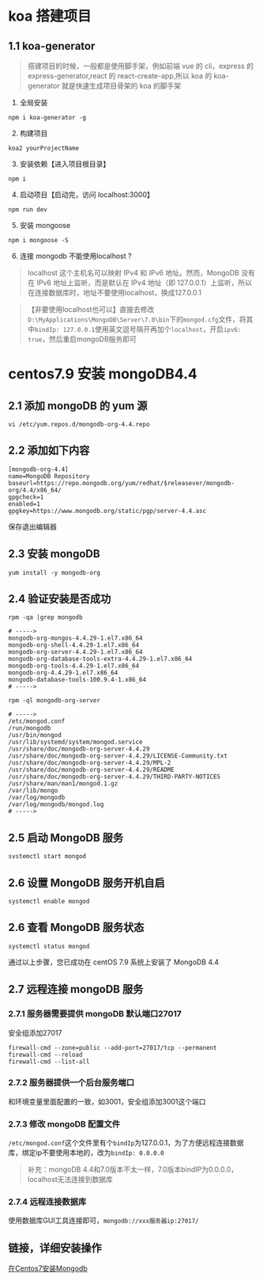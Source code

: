 # koa 搭建项目

## 1.1 koa-generator

> 搭建项目的时候，一般都是使用脚手架，例如前端 vue 的 cli，express 的 express-generator,react 的 react-create-app,所以 koa 的 koa-generator 就是快速生成项目骨架的 koa 的脚手架

1. 全局安装

```shell
npm i koa-generator -g
```

2. 构建项目

```shell
koa2 yourProjectName
```

3. 安装依赖【进入项目根目录】

```shell
npm i
```

4. 启动项目【启动完，访问 localhost:3000】

```shell
npm run dev
```

5. 安装 mongoose

```shell
npm i mongoose -S
```

6. 连接 mongodb 不能使用localhost ?

> localhost 这个主机名可以映射 IPv4 和 IPv6 地址。然而，MongoDB 没有在 IPv6 地址上监听，而是默认在 IPv4 地址（即 127.0.0.1）上监听，所以在连接数据库时，地址不要使用localhost，换成127.0.0.1

> 【非要使用localhost也可以】直接去修改`D:\MyApplications\MongoDB\Server\7.0\bin`下的`mongod.cfg`文件，将其中`bindIp: 127.0.0.1`使用英文逗号隔开再加个`localhost`，开启`ipv6: true`，然后重启mongoDB服务即可

# centos7.9 安装 mongoDB4.4

## 2.1 添加 mongoDB 的 yum 源

```shell
vi /etc/yum.repos.d/mongodb-org-4.4.repo
```

## 2.2 添加如下内容

```shell
[mongodb-org-4.4]
name=MongoDB Repository
baseurl=https://repo.mongodb.org/yum/redhat/$releasever/mongodb-org/4.4/x86_64/
gpgcheck=1
enabled=1
gpgkey=https://www.mongodb.org/static/pgp/server-4.4.asc
```

保存退出编辑器

## 2.3 安装 mongoDB

```shell
yum install -y mongodb-org
```

## 2.4 验证安装是否成功

```shell
rpm -qa |grep mongodb

# ----->
mongodb-org-mongos-4.4.29-1.el7.x86_64
mongodb-org-shell-4.4.29-1.el7.x86_64
mongodb-org-server-4.4.29-1.el7.x86_64
mongodb-org-database-tools-extra-4.4.29-1.el7.x86_64
mongodb-org-tools-4.4.29-1.el7.x86_64
mongodb-org-4.4.29-1.el7.x86_64
mongodb-database-tools-100.9.4-1.x86_64
# ----->

rpm -ql mongodb-org-server

# ----->
/etc/mongod.conf
/run/mongodb
/usr/bin/mongod
/usr/lib/systemd/system/mongod.service
/usr/share/doc/mongodb-org-server-4.4.29
/usr/share/doc/mongodb-org-server-4.4.29/LICENSE-Community.txt
/usr/share/doc/mongodb-org-server-4.4.29/MPL-2
/usr/share/doc/mongodb-org-server-4.4.29/README
/usr/share/doc/mongodb-org-server-4.4.29/THIRD-PARTY-NOTICES
/usr/share/man/man1/mongod.1.gz
/var/lib/mongo
/var/log/mongodb
/var/log/mongodb/mongod.log
# ----->
```

## 2.5 启动 MongoDB 服务

```shell
svstemctl start mongod
```

## 2.6 设置 MongoDB 服务开机自启

```shell
systemctl enable mongod
```

## 2.6 查看 MongoDB 服务状态

```shell
systemctl status mongod
```

通过以上步骤，您已成功在 centOS 7.9 系统上安装了 MongoDB 4.4

## 2.7 远程连接 mongoDB 服务

### 2.7.1 服务器需要提供 mongoDB 默认端口27017

安全组添加27017

```shell
firewall-cmd --zone=public --add-port=27017/tcp --permanent
firewall-cmd --reload
firewall-cmd --list-all
```

### 2.7.2 服务器提供一个后台服务端口

和环境变量里面配置的一致，如3001，安全组添加3001这个端口

### 2.7.3 修改 mongoDB 配置文件

`/etc/mongod.conf`这个文件里有个`bindIp`为127.0.0.1，为了方便远程连接数据库，绑定ip不要使用本地的，改为`bindIp: 0.0.0.0`

> 补充：mongoDB 4.4和7.0版本不太一样，7.0版本bindIP为0.0.0.0，localhost无法连接到数据库

### 2.7.4 远程连接数据库

使用数据库GUI工具连接即可，`mongodb://xxx服务器ip:27017/`


## 链接，详细安装操作

[在Centos7安装Mongodb](https://www.cnblogs.com/chrisleon/p/17576806.html)